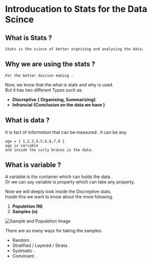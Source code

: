 <myfont>
  
# Introducation to Stats for the Data Scince 
## What is Stats ? 
``` Stats is the scince of better orgnising and analysing the data.  ```

## Why we are using the stats ?
```For the better duscion making . ``` 

Now, we know that the what is stats and why is used.<br> 
But it has two different Types such as.
- **Discreptive { Organising, Summarizing}**
- **Infrancial {Conclusion on the data we have }**

## What is data ?
It is fact of informetion that can be measured . it can be any. 

``` 
age = { 1,2,3,4,5,6,6,7,8 } 
age is variable .
and inside the curly braces is the data.
``` 
## What is variable ?
A variable is the contanier which can holds the data .<br>
Or we can say variable is property which can take any property.

Now we will deeply look inside the Discreptive stats.<br>
Inside this we want to know about the more folowing.

1. **Populetion (N)** 
2. **Samples (n)**

![Sample and Populetion Image]( popsample.jpg "Sample and Populetion Image") 


There are so many ways for taking the samples. 
- Random . 
- Stratified / Layered / Strata .
- Systmatic . 
- Conviniant .  
<myfont>
